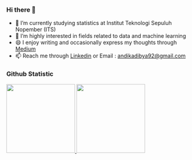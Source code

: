 ### Hi there 👋



- 🔭 I’m currently studying statistics at Institut Teknologi Sepuluh Nopember (ITS)
- 🌱 I’m highly interested in fields related to data and machine learning
- 😄 I enjoy writing and occasionally express my thoughts through [Medium](https://medium.com/@andikadibya76)
- 📫 Reach me through [Linkedin](www.linkedin.com/in/andikadibya) or Email : andikadibya92@gmail.com
     
  

### Github Statistic
<p align="left">
<a href="https://github.com/andikadibyaa">
  <img height="180em" src="https://github-readme-stats-eight-theta.vercel.app/api?username=andikadibyaa&show_icons=true&theme=algolia&include_all_commits=true&count_private=true"/>
  <img height="180em" src="https://github-readme-stats-eight-theta.vercel.app/api/top-langs/?username=andikadibyaa&theme=algolia"/>
</a>
</p>
